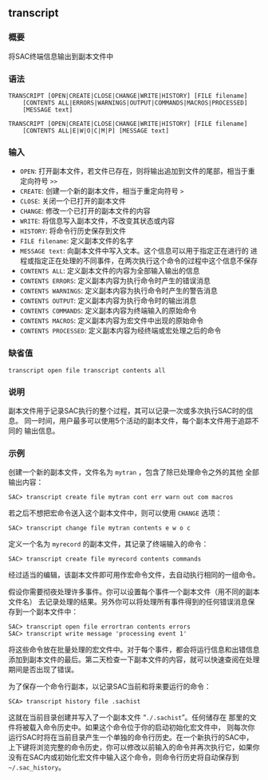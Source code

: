 ## transcript

### 概要

将SAC终端信息输出到副本文件中

### 语法

``` {.bash}
TRANSCRIPT [OPEN|CREATE|CLOSE|CHANGE|WRITE|HISTORY] [FILE filename]
    [CONTENTS ALL|ERRORS|WARNINGS|OUTPUT|COMMANDS|MACROS|PROCESSED]
    [MESSAGE text]
```
``` {.bash}
TRANSCRIPT [OPEN|CREATE|CLOSE|CHANGE|WRITE|HISTORY] [FILE filename]
    [CONTENTS ALL|E|W|O|C|M|P] [MESSAGE text]
```


### 输入

- `OPEN`: 打开副本文件，若文件已存在，则将输出追加到文件的尾部，相当于重定向符号 `>>`
- `CREATE`: 创建一个新的副本文件，相当于重定向符号 `>`
- `CLOSE`: 关闭一个已打开的副本文件
- `CHANGE`: 修改一个已打开的副本文件的内容
- `WRITE`: 将信息写入副本文件，不改变其状态或内容
- `HISTORY`: 将命令行历史保存到文件
- `FILE filename`: 定义副本文件的名字
- `MESSAGE text`: 向副本文件中写入文本。这个信息可以用于指定正在进行的
    进程或指定正在处理的不同事件，在两次执行这个命令的过程中这个信息不保存
- `CONTENTS ALL`: 定义副本文件的内容为全部输入输出的信息
- `CONTENTS ERRORS`: 定义副本内容为执行命令时产生的错误消息
- `CONTENTS WARNINGS`: 定义副本内容为执行命令时产生的警告消息
- `CONTENTS OUTPUT`: 定义副本内容为执行命令时的输出消息
- `CONTENTS COMMANDS`: 定义副本内容为终端输入的原始命令
- `CONTENTS MACROS`: 定义副本内容为宏文件中出现的原始命令
- `CONTENTS PROCESSED`: 定义副本内容为经终端或宏处理之后的命令

### 缺省值

``` {.bash}
transcript open file transcript contents all
```

### 说明

副本文件用于记录SAC执行的整个过程，其可以记录一次或多次执行SAC时的信息。
同一时间，用户最多可以使用5个活动的副本文件，每个副本文件用于追踪不同的
输出信息。

### 示例

创建一个新的副本文件，文件名为 `mytran` ，包含了除已处理命令之外的其他
全部输出内容：

``` {.bash}
SAC> transcript create file mytran cont err warn out com macros
```

若之后不想把宏命令送入这个副本文件中，则可以使用 `CHANGE` 选项：

``` {.bash}
SAC> transcript change file mytran contents e w o c
```

定义一个名为 `myrecord` 的副本文件，其记录了终端输入的命令：

``` {.bash}
SAC> transcript create file myrecord contents commands
```

经过适当的编辑，该副本文件即可用作宏命令文件，去自动执行相同的一组命令。

假设你需要彻夜处理许多事件。你可以设置每个事件一个副本文件（用不同的副本文件名）
去记录处理的结果。另外你可以将处理所有事件得到的任何错误消息保存到一个副本文件中：

``` {.bash}
SAC> transcript open file errortran contents errors
SAC> transcript write message 'processing event 1'
```

将这些命令放在批量处理的宏文件中。对于每个事件，都会将运行信息和出错信息
添加到副本文件的最后。第二天检查一下副本文件的内容，就可以快速查阅在处理
期间是否出现了错误。

为了保存一个命令行副本，以记录SAC当前和将来要运行的命令：

``` {.bash}
SCA> transcript history file .sachist
```

这就在当前目录创建并写入了一个副本文件 “`./.sachist`”。任何储存在
那里的文件将被载入命令历史中。如果这个命令位于你的启动初始化宏文件中，
则每次你运行SAC时将在当前目录产生一个单独的命令行历史。在一个新执行的SAC中，
上下键将浏览完整的命令历史，你可以修改以前输入的命令并再次执行它，如果你
没有在SAC内或初始化宏文件中输入这个命令，则命令行历史将自动保存到
`~/.sac_history`。
